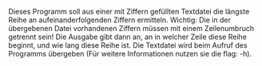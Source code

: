 Dieses Programm soll aus einer mit Ziffern gefüllten Textdatei die längste Reihe an aufeinanderfolgenden Ziffern ermitteln.
Wichtig: Die in der übergebenen Datei vorhandenen Ziffern müssen mit einem Zeilenumbruch getrennt sein!
Die Ausgabe gibt dann an, an in welcher Zeile diese Reihe beginnt, und wie lang diese Reihe ist.
Die Textdatei wird beim Aufruf des Programms übergeben (Für weitere Informationen nutzen sie die flag: -h).
